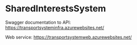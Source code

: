 # SharedInterestsSystem

Swagger documentation to API: https://transportsysteminfra.azurewebsites.net/

Web service: https://transportsystemweb.azurewebsites.net/
